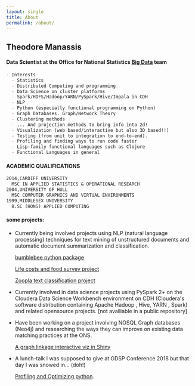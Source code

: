 ```yaml
---
layout: single
title: About
permalink: /about/
---
```


## Theodore Manassis 
#### Data Scientist at the Office for National Statistics [Big Data](https://onsbigdata.github.io/) team  

```markdown
- Interests
  - Statistics
  - Distributed Computing and programming
  - Data Science on cluster platforms 
  - Spark/HDFS/Hadoop/YARN/PySpark/Hive/Impala in CDH
  - NLP 
  - Python (especially functional programming on Python)
  - Graph Databases. Graph/Network Theory
  - Clustering methods 
  - ... And projection methods to bring info into 2d!
  - Visualization (web based/interactive but also 3D based!!)
  - Testing (from unit to integration to end-to-end).
  - Profiling and finding ways to run code faster 
  - Lisp-family functional languages such as Clojure
  - Functional Languages in general 

```

#### ACADEMIC QUALIFICATIONS
```markdown
2014,CARDIFF UNIVERSITY 
  MSC IN APPLIED STATISTICS & OPERATIONAL RESEARCH
2004,UNIVERSITY OF HULL 
  MSC COMPUTER GRAPHICS AND VIRTUAL ENVIRONMENTS
1999,MIDDLESEX UNIVERSITY   
  B.SC (HONS) APPLIED COMPUTING

```

#### some projects:


- Currently being involved projects using NLP (natural language processing) 
  techniques for text mining of unstructured documents and automatic document summarization and classification.
  
  [bumblebee python package](https://github.com/mamonu/bumblebee)

  [Life costs and food survey project](https://github.com/ONSBigData/LCF-project)
  
  [Zoopla text classification project](https://github.com/ONSBigData/housing_clf)
  

- Currently involved in data science projects using PySpark 2+ on the Cloudera Data Science Workbench 
  environment on CDH (Cloudera's software distribution containing Apache Hadoop , Hive, YARN , Spark) 
  and related opensource projects.
  [not availiable in a public repository]
  
- Have been working on a project involving NOSQL Graph databases (Neo4j) and researching the ways
  they can improve on existing data matching practices at the ONS.
  
  [A graph linkage interactive viz in Shiny](https://mamonu.shinyapps.io/GraphRecordLinkage/)

- A lunch-talk I was supposed to give at GDSP Conference 2018 but that day I was snowed in... (doh!)

  [Profiling and Optimizing python](https://github.com/mamonu/ProfilingOptimizingPy). 
   
